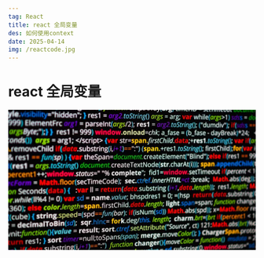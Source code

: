 ```yaml
--- 
tag: React
title: react 全局变量
des: 如何使用context
date: 2025-04-14
img: /reactcode.jpg
---
```


#  react 全局变量

![](./imgs/reactcode.jpg)